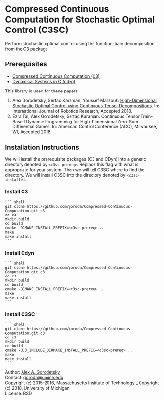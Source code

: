# Compressed Continuous Computation for Stochastic Optimal Control (C3SC)
Perform stochastic optimal control using the function-train decomposition from the C3 package

## Prerequisites
  * [Compressed Continuous Computation (C3)](https://github.com/goroda/Compressed-Continuous-Computation) 
  * [Dynamical Systems in C (cdyn)](https://github.com/goroda/cdyn)

This library is used for these papers

1. Alex Gorodetsky, Sertac Karaman, Youssef Marzouk: [High-Dimensional Stochastic Optimal Control using Continuous Tensor Decompositions](https://alexgorodetsky.com/wp-content/uploads/2018/02/1611.04706.pdf). In: International Journal of Robotics Research, Accepted 2018.
2. Ezra Tal, Alex Gorodetsky, Sertac Karaman: Continuous Tensor Train-Based Dynamic Programming for High-Dimensional Zero-Sum Differential Games. In: American Control Conference (ACC), Milwaukee, WI, Accepted 2018.

## Installation Instructions

We will install the prerequisite packages (C3 and CDyn) into a generic directory denoted by `<c3sc-prereq>`. Replace this flag with what is appropriate for your system. Then we will tell C3SC where to find the directory. We will install C3SC into the directory denoted by `<c3sc-installed.`

### Install C3 
    ``` shell
    git clone https://github.com/goroda/Compressed-Continuous-Computation.git c3
    cd c3
    mkdir build
    cd build
    cmake -DCMAKE_INSTALL_PREFIX=<c3sc-prereq> ..
    make
    make install
    ```

### Install Cdyn
    ``` shell
    git clone https://github.com/goroda/Compressed-Continuous-Computation.git c3
    cd c3
    mkdir build
    cd build
    cmake -DCMAKE_INSTALL_PREFIX=<c3sc-prereq> ..
    make
    make install
    ```
### Install C3SC

    ``` shell
    git clone https://github.com/goroda/Compressed-Continuous-Computation.git c3
    cd c3
    mkdir build
    cd build
    cmake -DC3_INCLUDE_DIRMAKE_INSTALL_PREFIX=<c3sc-prereq> ..
    make
    make install
    ```


<!-- http://www.alexgorodetsky.com/c3/html/ -->

Author: [Alex A. Gorodetsky](https://www.alexgorodetsky.com)  
Contact: [goroda@umich.edu](mailto:goroda@umich.edu)  
Copyright (c) 2015-2016, Massachusetts Institute of Technology _
Copyright (c) 2018, University of Michigan  
License: BSD
